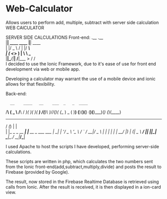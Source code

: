 # Web-Calculator
Allows users to perform add, multiple, subtract with server side calculation
WEB CAlCULATOR


SERVER SIDE CALCULATIONS
Front-end:
.__              .__         
|__| ____   ____ |__| ____   
|  |/  _ \ /    \|  |/ ___\  
|  (  <_> )   |  \  \  \___  
|__|\____/|___|  /__|\___  > 
               \/        \/  
I decided to use the Ionic Framework, due to it's ease of use for front end development via web or mobile app.

Developing a calculator may warrant the use of a mobile device and ionic allows for that flexibility.

 

Back-end:

                                                                                              
      __    ____   __    ___  _   _  ____ 
  /__\  (  _ \ /__\  / __)( )_( )( ___)
 /(__)\  )___//(__)\( (__  ) _ (  )__) 
(__)(__)(__) (__)(__)\___)(_) (_)(____)                                                                                    
                                            
  __ _          _                    
 / _(_)        | |                   
| |_ _ _ __ ___| |__   __ _ ___  ___ 
|  _| | '__/ _ \ '_ \ / _` / __|/ _ \ 
| | | | | |  __/ |_) | (_| \__ \  __/
|_| |_|_|  \___|_.__/ \__,_|___/\___|
                                     

I used Apache to host the scripts I have developed, performing server-side calculations. 

These scripts are written in php, which calculates the two numbers sent from the Ionic front-end(add,subtract,multiply,divide) and posts the result to Firebase (provided by Google).

The result, now stored in the Firebase Realtime Database is retrieved using calls from Ionic. After the result is received, it is then displayed in a ion-card view.

 
